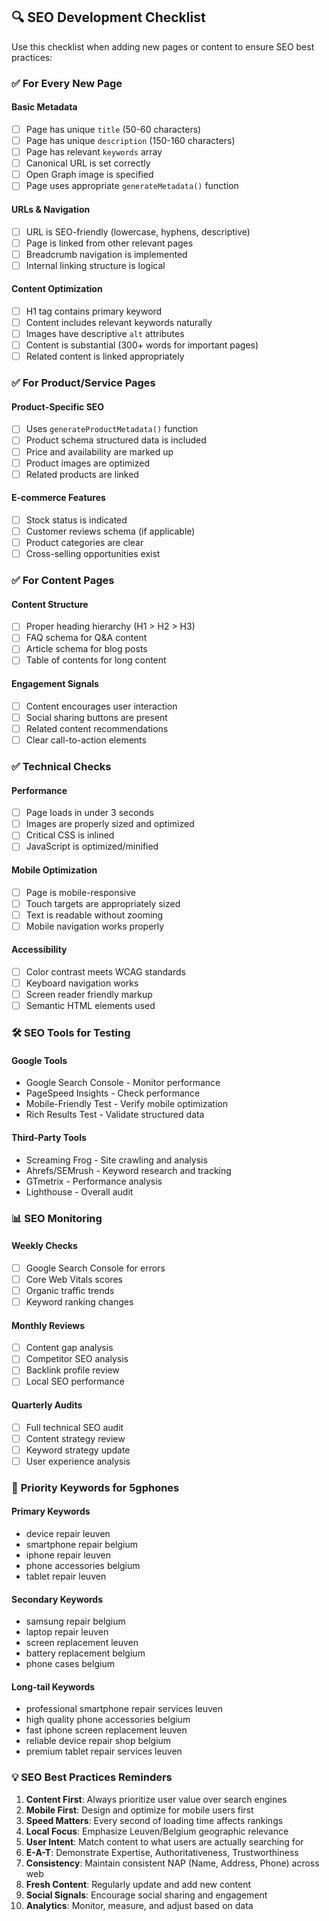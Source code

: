 ## 🔍 SEO Development Checklist

Use this checklist when adding new pages or content to ensure SEO best practices:

### ✅ **For Every New Page**

#### **Basic Metadata**
- [ ] Page has unique `title` (50-60 characters)
- [ ] Page has unique `description` (150-160 characters)  
- [ ] Page has relevant `keywords` array
- [ ] Canonical URL is set correctly
- [ ] Open Graph image is specified
- [ ] Page uses appropriate `generateMetadata()` function

#### **URLs & Navigation**
- [ ] URL is SEO-friendly (lowercase, hyphens, descriptive)
- [ ] Page is linked from other relevant pages
- [ ] Breadcrumb navigation is implemented
- [ ] Internal linking structure is logical

#### **Content Optimization**
- [ ] H1 tag contains primary keyword
- [ ] Content includes relevant keywords naturally
- [ ] Images have descriptive `alt` attributes
- [ ] Content is substantial (300+ words for important pages)
- [ ] Related content is linked appropriately

### ✅ **For Product/Service Pages**

#### **Product-Specific SEO**
- [ ] Uses `generateProductMetadata()` function
- [ ] Product schema structured data is included
- [ ] Price and availability are marked up
- [ ] Product images are optimized
- [ ] Related products are linked

#### **E-commerce Features**
- [ ] Stock status is indicated
- [ ] Customer reviews schema (if applicable)
- [ ] Product categories are clear
- [ ] Cross-selling opportunities exist

### ✅ **For Content Pages**

#### **Content Structure**
- [ ] Proper heading hierarchy (H1 > H2 > H3)
- [ ] FAQ schema for Q&A content
- [ ] Article schema for blog posts
- [ ] Table of contents for long content

#### **Engagement Signals**
- [ ] Content encourages user interaction
- [ ] Social sharing buttons are present
- [ ] Related content recommendations
- [ ] Clear call-to-action elements

### ✅ **Technical Checks**

#### **Performance**
- [ ] Page loads in under 3 seconds
- [ ] Images are properly sized and optimized
- [ ] Critical CSS is inlined
- [ ] JavaScript is optimized/minified

#### **Mobile Optimization**
- [ ] Page is mobile-responsive
- [ ] Touch targets are appropriately sized
- [ ] Text is readable without zooming
- [ ] Mobile navigation works properly

#### **Accessibility**
- [ ] Color contrast meets WCAG standards
- [ ] Keyboard navigation works
- [ ] Screen reader friendly markup
- [ ] Semantic HTML elements used

### 🛠 **SEO Tools for Testing**

#### **Google Tools**
- Google Search Console - Monitor performance
- PageSpeed Insights - Check performance
- Mobile-Friendly Test - Verify mobile optimization
- Rich Results Test - Validate structured data

#### **Third-Party Tools**
- Screaming Frog - Site crawling and analysis
- Ahrefs/SEMrush - Keyword research and tracking
- GTmetrix - Performance analysis
- Lighthouse - Overall audit

### 📊 **SEO Monitoring**

#### **Weekly Checks**
- [ ] Google Search Console for errors
- [ ] Core Web Vitals scores
- [ ] Organic traffic trends
- [ ] Keyword ranking changes

#### **Monthly Reviews**
- [ ] Content gap analysis
- [ ] Competitor SEO analysis
- [ ] Backlink profile review
- [ ] Local SEO performance

#### **Quarterly Audits**
- [ ] Full technical SEO audit
- [ ] Content strategy review
- [ ] Keyword strategy update
- [ ] User experience analysis

### 🎯 **Priority Keywords for 5gphones**

#### **Primary Keywords**
- device repair leuven
- smartphone repair belgium
- iphone repair leuven
- phone accessories belgium
- tablet repair leuven

#### **Secondary Keywords**
- samsung repair belgium
- laptop repair leuven
- screen replacement leuven
- battery replacement belgium
- phone cases belgium

#### **Long-tail Keywords**
- professional smartphone repair services leuven
- high quality phone accessories belgium
- fast iphone screen replacement leuven
- reliable device repair shop belgium
- premium tablet repair services leuven

### 💡 **SEO Best Practices Reminders**

1. **Content First**: Always prioritize user value over search engines
2. **Mobile First**: Design and optimize for mobile users first
3. **Speed Matters**: Every second of loading time affects rankings
4. **Local Focus**: Emphasize Leuven/Belgium geographic relevance
5. **User Intent**: Match content to what users are actually searching for
6. **E-A-T**: Demonstrate Expertise, Authoritativeness, Trustworthiness
7. **Consistency**: Maintain consistent NAP (Name, Address, Phone) across web
8. **Fresh Content**: Regularly update and add new content
9. **Social Signals**: Encourage social sharing and engagement
10. **Analytics**: Monitor, measure, and adjust based on data

